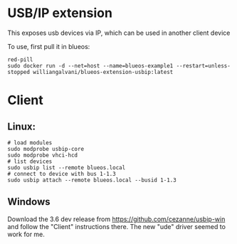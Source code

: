 # USB/IP extension

This exposes usb devices via IP, which can be used in another client device

To use, first pull it in blueos:


```
red-pill
sudo docker run -d --net=host --name=blueos-example1 --restart=unless-stopped williangalvani/blueos-extension-usbip:latest
```

# Client

## Linux:


```
# load modules
sudo modprobe usbip-core
sudo modprobe vhci-hcd
# list devices
sudo usbip list --remote blueos.local
# connect to device with bus 1-1.3
sudo usbip attach --remote blueos.local --busid 1-1.3

```

## Windows

Download the 3.6 dev release from https://github.com/cezanne/usbip-win and follow the "Client" instructions there.
The new "ude" driver seemed to work for me.